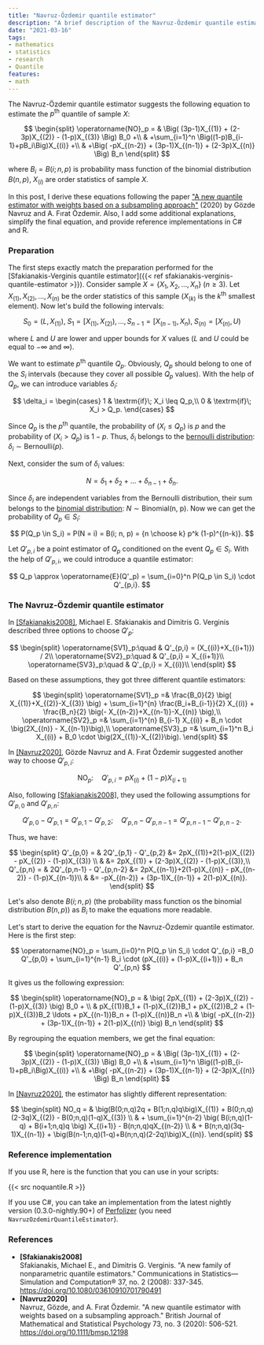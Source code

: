 ```yaml
---
title: "Navruz-Özdemir quantile estimator"
description: "A brief description of the Navruz-Özdemir quantile estimator"
date: "2021-03-16"
tags:
- mathematics
- statistics
- research
- Quantile
features:
- math
---
```


The Navruz-Özdemir quantile estimator
  suggests the following equation to estimate the $p^\textrm{th}$ quantile of sample $X$:

$$
\begin{split}
\operatorname{NO}_p =
& \Big( (3p-1)X_{(1)} + (2-3p)X_{(2)} - (1-p)X_{(3)} \Big) B_0 +\\
& +\sum_{i=1}^n \Big((1-p)B_{i-1}+pB_i\Big)X_{(i)} +\\
& +\Big( -pX_{(n-2)} + (3p-1)X_{(n-1)} + (2-3p)X_{(n)} \Big) B_n
\end{split}
$$

where $B_i = B(i; n, p)$ is probability mass function of the binomial distribution $B(n, p)$,
  $X_{(i)}$ are order statistics of sample $X$.

In this post, I derive these equations following the paper
  ["A new quantile estimator with weights based on a subsampling approach"](https://doi.org/10.1111/bmsp.12198) (2020)
  by Gözde Navruz and A. Fırat Özdemir.
Also, I add some additional explanations,
  simplify the final equation,
  and provide reference implementations in C# and R.

<!--more-->

### Preparation

The first steps exactly match the preparation performed for the
  [Sfakianakis-Verginis quantile estimator]({{< ref sfakianakis-verginis-quantile-estimator >}}).
Consider sample $X = \{ X_1, X_2, \ldots, X_n \}$ ($n \geq 3$).
Let $X_{(1)}, X_{(2)}, \ldots, X_{(n)}$ be the order statistics of this sample
  ($X_{(k)}$ is the $k^\textrm{th}$ smallest element).
Now let's build the following intervals:

$$
S_0 = \big(L, X_{(1)} \big),\;
S_1 = \big[X_{(1)}, X_{(2)} \big),
\ldots,
S_{n-1} = \big[X_{(n-1)},X_{n} \big),\;
S_{(n)} = \big[X_{(n)}, U \big)
$$

where $L$ and $U$ are lower and upper bounds for $X$ values ($L$ and $U$ could be equal to $-\infty$ and $\infty$).

We want to estimate $p^\textrm{th}$ quantile $Q_p$.
Obviously, $Q_p$ should belong to one of the $S_i$ intervals (because they cover all possible $Q_p$ values).
With the help of $Q_p$, we can introduce variables $\delta_i$:

$$
\delta_i =
\begin{cases}
  1 & \textrm{if}\; X_i \leq Q_p,\\
  0 & \textrm{if}\; X_i > Q_p.
\end{cases}
$$

Since $Q_p$ is the $p^\textrm{th}$ quantile,
  the probability of $(X_i \leq Q_p)$ is $p$ and
  the probability of $(X_i > Q_p)$ is $1-p$.
Thus, $\delta_i$ belongs to the [bernoulli distribution](https://en.wikipedia.org/wiki/Bernoulli_distribution):
  $\delta_i \sim \textrm{Bernoulli}(p)$.

Next, consider the sum of $\delta_i$ values:

$$
N = \delta_1 + \delta_2 + \ldots + \delta_{n-1} + \delta_n.
$$

Since $\delta_i$ are independent variables from the Bernoulli distribution,
  their sum belongs to the [binomial distribution](https://en.wikipedia.org/wiki/Binomial_distribution):
  $N \sim \textrm{Binomial(n, p)}$.
Now we can get the probability of $Q_p \in S_i$:

$$
P(Q_p \in S_i) = P(N = i) = B(i; n, p) = {n \choose k} p^k (1-p)^{(n-k)}.
$$

Let $Q'_{p,i}$ be a point estimator of $Q_p$ conditioned on the event $Q_p \in S_i$.
With the help of $Q'_{p,i}$, we could introduce a quantile estimator:

$$
Q_p \approx \operatorname{E}(Q'_p) = \sum_{i=0}^n P(Q_p \in S_i) \cdot Q'_{p,i}.
$$

### The Navruz-Özdemir quantile estimator

In [[Sfakianakis2008]](#Sfakianakis2008), Michael E. Sfakianakis and Dimitris G. Verginis described
  three options to choose $Q'_p$:

$$
\begin{split}
\operatorname{SV1}_p:\quad & Q'_{p,i} = (X_{(i)}+X_{(i+1)}) / 2\\
\operatorname{SV2}_p:\quad & Q'_{p,i} = X_{(i+1)}\\
\operatorname{SV3}_p:\quad & Q'_{p,i} = X_{(i)}\\
\end{split}
$$

Based on these assumptions, they got three different quantile estimators:

$$
\begin{split}
\operatorname{SV1}_p =&
\frac{B_0}{2} \big( X_{(1)}+X_{(2)}-X_{(3)} \big) +
\sum_{i=1}^{n} \frac{B_i+B_{i-1}}{2} X_{(i)} +
\frac{B_n}{2} \big(- X_{(n-2)}+X_{(n-1)}-X_{(n)} \big),\\
\operatorname{SV2}_p =& \sum_{i=1}^{n} B_{i-1} X_{(i)} + B_n \cdot \big(2X_{(n)} - X_{(n-1)}\big),\\
\operatorname{SV3}_p =& \sum_{i=1}^n B_i X_{(i)} + B_0 \cdot \big(2X_{(1)}-X_{(2)}\big).
\end{split}
$$

In [[Navruz2020]](#Navruz2020), Gözde Navruz and A. Fırat Özdemir suggested another way to choose $Q'_{p,i}$:

$$
\operatorname{NO}_p:\quad Q'_{p,i} = pX_{(i)} + (1-p) X_{(i+1)}
$$

Also, following [[Sfakianakis2008]](#Sfakianakis2008),
  they used the following assumptions for $Q'_{p,0}$ and $Q'_{p,n}$:

$$
Q'_{p,0}-Q'_{p,1} = Q'_{p,1} - Q'_{p,2}; \quad Q'_{p,n} - Q'_{p,n-1} = Q'_{p,n-1}-Q'_{p,n-2}.
$$

Thus, we have:

$$
\begin{split}
Q'_{p,0} = & 2Q'_{p,1} - Q'_{p,2}
&= 2pX_{(1)}+2(1-p)X_{(2)} - pX_{(2)} - (1-p)X_{(3)} \\
& &= 2pX_{(1)} + (2-3p)X_{(2)} - (1-p)X_{(3)},\\
Q'_{p,n} = & 2Q'_{p,n-1} - Q'_{p,n-2}
&= 2pX_{(n-1)}+2(1-p)X_{(n)} - pX_{(n-2)} - (1-p)X_{(n-1)}\\
& &= -pX_{(n-2)} + (3p-1)X_{(n-1)} + 2(1-p)X_{(n)}.
\end{split}
$$

Let's also denote $B(i; n, p)$ (the probability mass function os the binomial distribution $B(n, p)$) as $B_i$ to
  make the equations more readable.

Let's start to derive the equation for the Navruz-Özdemir quantile estimator.
Here is the first step:

$$
\operatorname{NO}_p =
\sum_{i=0}^n P(Q_p \in S_i) \cdot Q'_{p,i}
=B_0 Q'_{p,0} + 
\sum_{i=1}^{n-1} B_i \cdot (pX_{(i)} + (1-p)X_{(i+1)}) +
B_n Q'_{p,n}
$$

It gives us the following expression:

$$
\begin{split}
\operatorname{NO}_p = &
\big( 2pX_{(1)} + (2-3p)X_{(2)} - (1-p)X_{(3)} \big) B_0 + \\
& pX_{(1)}B_1 + (1-p)X_{(2)}B_1 + pX_{(2)}B_2 + (1-p)X_{(3)}B_2 \ldots + pX_{(n-1)}B_n + (1-p)X_{(n)}B_n +\\
& \big( -pX_{(n-2)} + (3p-1)X_{(n-1)} + 2(1-p)X_{(n)} \big) B_n
\end{split}
$$

By regrouping the equation members, we get the final equation:

$$
\begin{split}
\operatorname{NO}_p =
& \Big( (3p-1)X_{(1)} + (2-3p)X_{(2)} - (1-p)X_{(3)} \Big) B_0 +\\
& +\sum_{i=1}^n \Big((1-p)B_{i-1}+pB_i\Big)X_{(i)} +\\
& +\Big( -pX_{(n-2)} + (3p-1)X_{(n-1)} + (2-3p)X_{(n)} \Big) B_n
\end{split}
$$

In [[Navruz2020]](#Navruz2020), the estimator has slightly different representation:

$$
\begin{split}
NO_q = &
  \big(B(0;n,q)2q + B(1;n,q)q\big)X_{(1)} +
  B(0;n,q)(2-3q)X_{(2)} -
  B(0;n,q)(1-q)X_{(3)} \\
  & + \sum_{i=1}^{n-2} \big( B(i;n,q)(1-q) + B(i+1;n,q)q \big) X_{(i+1)} -
  B(n;n,q)qX_{(n-2)} \\
  & + B(n;n,q)(3q-1)X_{(n-1)} +
  \big(B(n-1;n,q)(1-q)+B(n;n,q)(2-2q)\big)X_{(n)}.
\end{split}
$$

### Reference implementation

If you use R, here is the function that you can use in your scripts:

{{< src noquantile.R >}}

If you use C#, you can take an implementation from
  the latest nightly version (0.3.0-nightly.90+) of [Perfolizer](https://github.com/AndreyAkinshin/perfolizer)
  (you need `NavruzOzdemirQuantileEstimator`).

### References

* <b id="Sfakianakis2008">[Sfakianakis2008]</b>  
  Sfakianakis, Michael E., and Dimitris G. Verginis. "A new family of nonparametric quantile estimators."
  Communications in Statistics—Simulation and Computation® 37, no. 2 (2008): 337-345.  
  https://doi.org/10.1080/03610910701790491
* <b id="Navruz2020">[Navruz2020]</b>  
  Navruz, Gözde, and A. Fırat Özdemir. "A new quantile estimator with weights based on a subsampling approach."
  British Journal of Mathematical and Statistical Psychology 73, no. 3 (2020): 506-521.  
  https://doi.org/10.1111/bmsp.12198